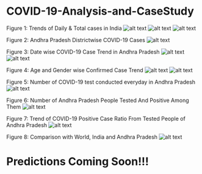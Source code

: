 # COVID-19-Analysis-and-CaseStudy
 Figure 1: Trends of Daily & Total cases in India
![alt text](https://github.com/ravivarmathotakura/COVID-19-Analysis-and-CaseStudy/blob/master/images/Fig-1%20Trend%20of%20Daily%20COVID-19%20Cases%20in%20India.png?raw=true)
![alt text](https://github.com/ravivarmathotakura/COVID-19-Analysis-and-CaseStudy/blob/master/images/Fig-1%20Trend%20of%20Total%20COVID-19%20Cases%20in%20India.png?raw=true)
![alt text](https://github.com/ravivarmathotakura/COVID-19-Analysis-and-CaseStudy/blob/master/images/Fig-1%20Trend%20of%20Daily%20Confirmed%20COVID-19%20Cases%20in%20Andhra%20Pradesh.png?raw=true)

 Figure 2: Andhra Pradesh Districtwise COVID-19 Cases
![alt text](https://github.com/ravivarmathotakura/COVID-19-Analysis-and-CaseStudy/blob/master/images/Fig-2%20Andhra%20Pradesh%20Districtwise%20COVID-19%20Cases.png?raw=true)

 Figure 3: Date wise COVID-19 Case Trend in Andhra Pradesh
![alt text](https://github.com/ravivarmathotakura/COVID-19-Analysis-and-CaseStudy/blob/master/images/Fig-3%20Date%20wise%20Trend%20in%20Andhra%20Pradesh.png?raw=true)
![alt text](https://github.com/ravivarmathotakura/COVID-19-Analysis-and-CaseStudy/blob/master/images/Fig-3%20Date%20wise%20Trend%20in%20Andhra%20Pradesh1.png?raw=true)

 Figure 4: Age and Gender wise Confirmed Case Trend
![alt text](https://github.com/ravivarmathotakura/COVID-19-Analysis-and-CaseStudy/blob/master/images/Fig-4%20Age%20wise%20Confirmed%20Case%20Trend%20in%20India.png?raw=true)
![alt text](https://github.com/ravivarmathotakura/COVID-19-Analysis-and-CaseStudy/blob/master/images/Fig-4%20Gender%20and%20Age%20wise%20Confirmed%20Case%20Trend%20in%20Andhra%20Pradesh.png?raw=true)

 Figure 5: Number of COVID-19 test conducted everyday in Andhra Pradesh
![alt text](https://github.com/ravivarmathotakura/COVID-19-Analysis-and-CaseStudy/blob/master/images/Fig-5%20Number%20of%20COVID-19%20test%20conducted%20everyday%20in%20Andhra%20Pradesh.png?raw=true)

 Figure 6: Number of Andhra Pradesh People Tested And Positive Among Them
![alt text](https://github.com/ravivarmathotakura/COVID-19-Analysis-and-CaseStudy/blob/master/images/Fig-6%20Number%20of%20Andhra%20Pradesh%20People%20Tested%20And%20Positive%20Among%20Them.png?raw=true)

 Figure 7: Trend of COVID-19 Positive Case Ratio From Tested People of Andhra Pradesh
![alt text](https://github.com/ravivarmathotakura/COVID-19-Analysis-and-CaseStudy/blob/master/images/Fig-7%20Trend%20of%20COVID-19%20Positive%20Case%20Ratio%20From%20Tested%20People%20of%20Andhra%20Pradesh.png?raw=true)

 Figure 8: Comparison with World, India and Andhra Pradesh
![alt text](https://github.com/ravivarmathotakura/COVID-19-Analysis-and-CaseStudy/blob/master/images/Comparison%20with%20World%2C%20India%20and%20AP.png?raw=true)

# Predictions Coming Soon!!!

